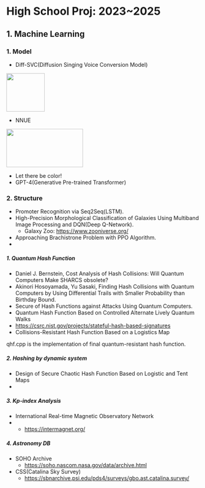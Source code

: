 # High School Proj: 2023~2025
 ## 1. Machine Learning
 ### 1. Model
 - Diff-SVC(Diffusion Singing Voice Conversion Model)
<img src="https://github.com/user-attachments/assets/bf614381-5fdc-4a0d-a898-ec641ee7b09a" width="100" height="100"/>

 - NNUE
<img src="https://github.com/user-attachments/assets/8fb2b1d1-29fb-44c4-9634-6482d526ebfd" width="200" height="100"/>

 - Let there be color!
 - GPT-4(Generative Pre-trained Transformer)

  ### 2. Structure
 - Promoter Recognition via Seq2Seq(LSTM).
 - High-Precision Morphological Classification of Galaxies Using Multiband Image Processing and DQN(Deep Q-Network).
    - Galaxy Zoo: https://www.zooniverse.org/
 - Approaching Brachistrone Problem with PPO Algorithm.
 - 

##### 1. Quantum Hash Function
- Daniel J. Bernstein, Cost Analysis of Hash Collisions: Will Quantum Computers Make SHARCS obsolete?
- Akinori Hosoyamada, Yu Sasaki, Finding Hash Collisions with Quantum Computers by Using Differential Trails with Smaller Probability than Birthday Bound.
- Secure of Hash Functions against Attacks Using Quantum Computers.
- Quantum Hash Function Based on Controlled Alternate Lively Quantum Walks
- https://csrc.nist.gov/projects/stateful-hash-based-signatures
- Collisions-Resistant Hash Function Based on a Logistics Map

qhf.cpp is the implementation of final quantum-resistant hash function.

##### 2. Hashing by dynamic system
- Design of Secure Chaotic Hash Function Based on Logistic and Tent Maps
- 
##### 3. Kp-index Analysis
- International Real-time Magnetic Observatory Network
-   - https://intermagnet.org/

##### 4. Astronomy DB
- SOHO Archive
    - https://soho.nascom.nasa.gov/data/archive.html
- CSS(Catalina Sky Survey)
    - https://sbnarchive.psi.edu/pds4/surveys/gbo.ast.catalina.survey/
  

